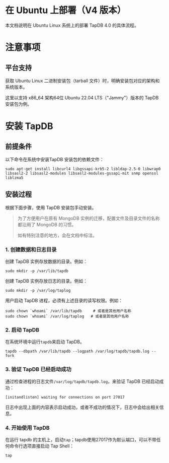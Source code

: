 # 在 Ubuntu 上部署（V4 版本）

本文档说明在 Ubuntu Linux 系统上的部署  TapDB 4.0 的具体流程。

# 注意事项

## 平台支持

获取 Ubuntu Linux 二进制安装包（tarball 文件）时，明确安装包对应的架构和系统版本。

这里以支持 x86_64 架构64位 Ubuntu 22.04 LTS（"Jammy"）版本的 TapDB 安装包为例。

# 安装 TapDB

## 前提条件

以下命令在系统中安装TapDB 安装包的依赖文件：

```
sudo apt-get install libcurl4 libgssapi-krb5-2 libldap-2.5-0 libwrap0 libsasl2-2 libsasl2-modules libsasl2-modules-gssapi-mit snmp openssl liblzma5
```

## 安装过程

根据下面步骤，使用 TapDB 安装包手动安装。

> 为了方便用户在原有 MongoDB 实例的迁移，配置文件及目录文件的名称都沿用了 MongoDB 的习惯。
> 
> 如有特别注意的地方，会在文档中标注。

### 1. 创建数据和日志目录

创建 TapDB 实例存放数据的目录。例如：

```
sudo mkdir -p /var/lib/tapdb
```

创建 TapDB 实例存放日志的目录。例如：

```
sudo mkdir -p /var/log/taplog
```

用户启动 TapDB 进程，必须有上述目录的读写权限。例如：

```
sudo chown `whoami` /var/lib/tapdb     # 或者是其他用户名称
sudo chown `whoami` /var/log/taplog   # 或者是其他用户名称
```

### 2. 启动 TapDB

在系统环境中运行`tapdb`来启动 TapDB。

```
tapdb --dbpath /var/lib/tapdb --logpath /var/log/tapdb/tapdb.log --fork
```

### 3. 验证 TapDB 已经启动成功

通过检查进程的日志文件`/var/log/tapdb/tapdb.log`，来验证 TapDB 已经启动成功：

```
[initandlisten] waiting for connections on port 27017
```

日志中出现上面的内容表示启动成功，或者不成功的情况下，日志中会给出相关信息。

### 4. 开始使用 TapDB

在运行 tapdb 的主机上，启动`tap`；tapdb使用27017作为默认端口，可以不带任何命令行选项直接启动 Tap Shell：

```
tap
```